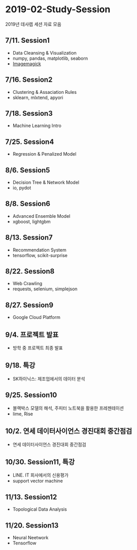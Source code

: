 # 2019-02-Study-Session

2019년 데사렙 세션 자료 모음

## 7/11. Session1
- Data Cleansing & Visualization
- numpy, pandas, matplotlib, seaborn
- [Imagemagick](https.//imagemagick.org/script/download.php)

## 7/16. Session2
- Clustering & Assaciation Rules
- sklearn, mlxtend, apyori

## 7/18. Session3
- Machine Learning Intro

## 7/25. Session4
- Regression & Penalized Model

## 8/6. Session5
- Decision Tree & Network Model
- io, pydot

## 8/8. Session6
- Advanced Ensemble Model
- xgboost, lightgbm

## 8/13. Session7
- Recommendation System
- tensorflow, scikit-surprise

## 8/22. Session8
- Web Crawling
- requests, selenium, simplejson

## 8/27. Session9
- Google Cloud Platform

## 9/4. 프로젝트 발표
- 방학 중 프로젝트 최종 발표

## 9/18. 특강
- SK하이닉스: 제조업에서의 데이터 분석

## 9/25. Session10
- 블랙박스 모델의 해석, 주피터 노트북을 활용한 프레젠테이션
- lime, Rise

## 10/2. 연세 데이터사이언스 경진대회 중간점검
- 연세 데이터사이언스 경진대회 중간점검

## 10/30. Session11, 특강
- LINE. IT 회사에서의 신용평가
- support vector machine

## 11/13. Session12
- Topological Data Analysis

## 11/20. Session13
- Neural Neetwork
- Tensorflow
